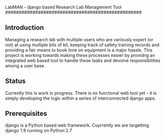 LabMAN - django based Research Lab Management Tool
##################################################

Introduction
------------

Managing a research lab with multiple users who are variously expert (or not) at using multiple bits of kit, keeping track of
safety training records and providing a fair means to book time on equipment is a major hassle. This project is working towards making
these processes easier by providng an integrated web based tool to handle these tasks and devolve responsibilities among a user base.

Status
------

Currently this is work in progress. There is no functional web tool yet - it is simply developing the logic within a series of
interconnected django apps.

Prerequisites
-------------

django is a Python based web framework. Cuyrrently we are targetting django 1.9 running on Python 2.7

